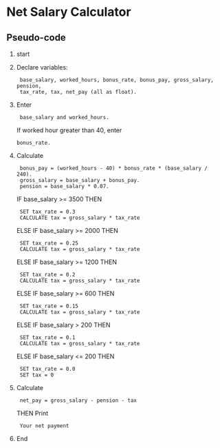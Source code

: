 # Net Salary Calculator
## Pseudo-code

1. start

2. Declare variables:
        
        base_salary, worked_hours, bonus_rate, bonus_pay, gross_salary, pension,
        tax_rate, tax, net_pay (all as float).

3. Enter

        base_salary and worked_hours.

    If worked hour greater than 40, enter

       bonus_rate.

4. Calculate 

        bonus_pay = (worked_hours - 40) * bonus_rate * (base_salary / 240).
        gross_salary = base_salary + bonus_pay.
        pension = base_salary * 0.07.
    IF base_salary >= 3500 THEN

        SET tax_rate = 0.3
        CALCULATE tax = gross_salary * tax_rate

    ELSE IF base_salary >= 2000 THEN

        SET tax_rate = 0.25
        CALCULATE tax = gross_salary * tax_rate

    ELSE IF base_salary >= 1200 THEN

        SET tax_rate = 0.2
        CALCULATE tax = gross_salary * tax_rate

    ELSE IF base_salary >= 600 THEN

        SET tax_rate = 0.15
        CALCULATE tax = gross_salary * tax_rate

    ELSE IF base_salary > 200 THEN

        SET tax_rate = 0.1
        CALCULATE tax = gross_salary * tax_rate

    ELSE IF base_salary <= 200 THEN

        SET tax_rate = 0.0
        SET tax = 0
   
5. Calculate 
   
        net_pay = gross_salary - pension - tax
    THEN Print
    
        Your net payment
6. End
